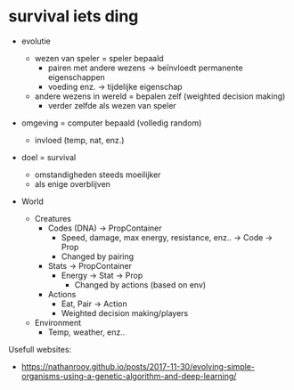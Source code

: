 # survival iets ding

- evolutie
  - wezen van speler
    = speler bepaald
    - pairen met andere wezens -> beïnvloedt permanente eigenschappen
    - voeding enz. -> tijdelijke eigenschap
  - andere wezens in wereld
    = bepalen zelf (weighted decision making)
    - verder zelfde als wezen van speler
- omgeving
  = computer bepaald (volledig random)
  - invloed (temp, nat, enz.)
- doel
  = survival
  - omstandigheden steeds moeilijker
  - als enige overblijven

- World
  - Creatures
    - Codes (DNA) -> PropContainer
      - Speed, damage, max energy, resistance, enz.. -> Code -> Prop
      - Changed by pairing
    - Stats -> PropContainer
      - Energy -> Stat -> Prop
        - Changed by actions (based on env)
    - Actions
      - Eat, Pair -> Action
      - Weighted decision making/players
  - Environment
    - Temp, weather, enz..

Usefull websites:

- <https://nathanrooy.github.io/posts/2017-11-30/evolving-simple-organisms-using-a-genetic-algorithm-and-deep-learning/>
